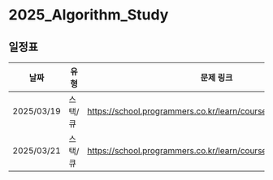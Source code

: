 # 2025_Algorithm_Study
## 일정표

| **날짜** | **유형**          | **문제 링크**                                         | 
| -------- | ------------------- | ----------------------------------------------------- | 
| 2025/03/19 | 스택/큐 | https://school.programmers.co.kr/learn/courses/30/lessons/42584 | 
| 2025/03/21 | 스택/큐 | https://school.programmers.co.kr/learn/courses/30/lessons/42583 | 